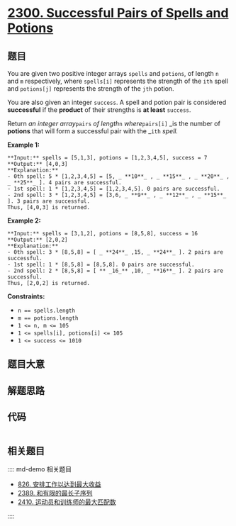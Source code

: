 # [2300. Successful Pairs of Spells and Potions](https://leetcode.com/problems/successful-pairs-of-spells-and-potions)

## 题目

You are given two positive integer arrays `spells` and `potions`, of length
`n` and `m` respectively, where `spells[i]` represents the strength of the
`ith` spell and `potions[j]` represents the strength of the `jth` potion.

You are also given an integer `success`. A spell and potion pair is considered
**successful** if the **product** of their strengths is **at least**
`success`.

Return _an integer array_`pairs` _of length_`n` _where_`pairs[i]` _is the
number of **potions** that will form a successful pair with the _`ith`
_spell._



**Example 1:**

    
    
    **Input:** spells = [5,1,3], potions = [1,2,3,4,5], success = 7
    **Output:** [4,0,3]
    **Explanation:**
    - 0th spell: 5 * [1,2,3,4,5] = [5, _ **10**_ , _ **15**_ , _ **20**_ , _ **25**_ ]. 4 pairs are successful.
    - 1st spell: 1 * [1,2,3,4,5] = [1,2,3,4,5]. 0 pairs are successful.
    - 2nd spell: 3 * [1,2,3,4,5] = [3,6, _ **9**_ , _ **12**_ , _ **15**_ ]. 3 pairs are successful.
    Thus, [4,0,3] is returned.
    

**Example 2:**

    
    
    **Input:** spells = [3,1,2], potions = [8,5,8], success = 16
    **Output:** [2,0,2]
    **Explanation:**
    - 0th spell: 3 * [8,5,8] = [ _ **24**_ ,15, _ **24**_ ]. 2 pairs are successful.
    - 1st spell: 1 * [8,5,8] = [8,5,8]. 0 pairs are successful. 
    - 2nd spell: 2 * [8,5,8] = [ ** _16_** ,10, _ **16**_ ]. 2 pairs are successful. 
    Thus, [2,0,2] is returned.
    



**Constraints:**

  * `n == spells.length`
  * `m == potions.length`
  * `1 <= n, m <= 105`
  * `1 <= spells[i], potions[i] <= 105`
  * `1 <= success <= 1010`


## 题目大意

## 解题思路

## 代码

```javascript

```

## 相关题目

:::: md-demo 相关题目
- [826. 安排工作以达到最大收益](https://leetcode.com/problems/most-profit-assigning-work)
- [2389. 和有限的最长子序列](https://leetcode.com/problems/longest-subsequence-with-limited-sum)
- [2410. 运动员和训练师的最大匹配数](https://leetcode.com/problems/maximum-matching-of-players-with-trainers)

::::
